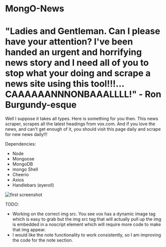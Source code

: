 # MongO-News
# "Ladies and Gentleman. Can I please have your attention? I've been handed an urgent and horrifying news story and I need all of you to stop what your doing and scrape a news site using this tool!!!... CAAAAAANNNONBAAALLLL!" - Ron Burgundy-esque

Well I suppose it takes all types. Here is something for you then. This news scraper, scrapes all the latest headings from vox.com. And if you love the news, and can't get enough of it, you should visit this page daily and scrape for new news daily!!!

Dependencies:
- Node
- Mongoose
- MongoDB
- mongo Shell
- Cheerio
- Axios
- Handlebars (eyeroll)

![first screenshot]("https://github.com/Raej1428/MongO-News/blob/master/VoxScrape.png")

TODO:
- Working on the correct img src. You see vox has a dynamic image tag which is easy to grab but the img src tag that will actually pull up the img is embedded in a noscript element which will require more code to make that img appear.
- I would like the note functionality to work consistently, so I am improving the code for the note section.
